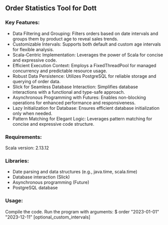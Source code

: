## Order Statistics Tool for Dott

### Key Features:
  * Data Filtering and Grouping: Filters orders based on date intervals and groups them by product age to reveal sales trends.
  * Customizable Intervals: Supports both default and custom age intervals for flexible analysis.
  * Scala-Centric Implementation: Leverages the power of Scala for concise and expressive code.
  * Efficient Execution Context: Employs a FixedThreadPool for managed concurrency and predictable resource usage.
  * Robust Data Persistence: Utilizes PostgreSQL for reliable storage and querying of order data.
  * Slick for Seamless Database Interaction: Simplifies database interactions with a functional and type-safe approach.
  * Asynchronous Programming with Futures: Enables non-blocking operations for enhanced performance and responsiveness.
  * Lazy Initialization for Database: Ensures efficient database initialization only when needed.
  * Pattern Matching for Elegant Logic: Leverages pattern matching for concise and expressive code structure.

### Requirements:
Scala version: 2.13.12


### Libraries:
 * Date parsing and data structures (e.g., java.time, scala.time)
 * Database interaction (Slick)
 * Asynchronous programming (Future)
 * PostgreSQL database
### Usage:

Compile the code.
Run the program with arguments:
$ order "2023-01-01" "2023-12-11" [optional_custom_intervals]
